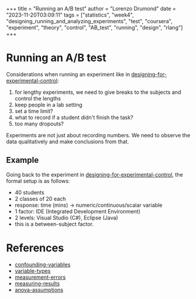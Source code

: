 +++
title = "Running an A/B test"
author = "Lorenzo Drumond"
date = "2023-11-20T03:09:11"
tags = ["statistics",  "week4",  "designing_running_and_analyzing_experiments",  "test",  "coursera",  "experiment",  "theory",  "control",  "AB_test",  "running",  "design",  "rlang"]
+++


# Running an A/B test
Considerations when running an experiment like in [designing-for-experimental-control](/wiki/designing-for-experimental-control/):

1. for lengthy experiments, we need to give breaks to the subjects and control the lengths
2. keep people in a lab setting
3. set a time limit?
4. what to record if a student didn't finish the task?
5. too many dropouts?

Experiments are not just about recording numbers. We need to observe the data qualitatively and make conclusions from that.

## Example
Going back to the experiment in [designing-for-experimental-control](/wiki/designing-for-experimental-control/), the formal setup is as follows:

- 40 students
- 2 classes of 20 each
- response: time (mins) -> numeric/continuous/scalar variable
- 1 factor: IDE (Integrated Development Environment)
- 2 levels: Visual Studio (C#), Eclipse (Java)
- this is a between-subject factor.

# References
- [confounding-variables](/wiki/confounding-variables/)
- [variable-types](/wiki/variable-types/)
- [measurement-errors](/wiki/measurement-errors/)
- [measuring-results](/wiki/measuring-results/)
- [anova-assumptions](/wiki/anova-assumptions/)

